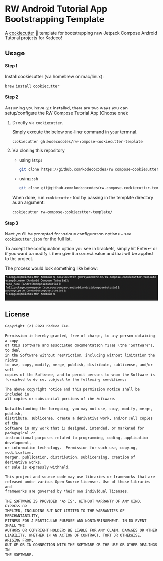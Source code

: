 # RW Android Tutorial App Bootstrapping Template

A [cookiecutter](https://github.com/cookiecutter/cookiecutter) :cookie: template for bootstrapping new Jetpack Compose Android Tutorial projects for Kodeco!

## Usage

#### Step 1

Install cookiecutter (via homebrew on mac/linux):

```bash
brew install cookiecutter
```

#### Step 2

Assuming you have `git` installed, there are two ways you can setup/configure the RW Compose Tutorial App (Choose one):

1. Directly via `cookiecutter`. 

    Simply execute the below one-liner command in your terminal.
    ```
    cookiecutter gh:kodecocodes/rw-compose-cookiecutter-template
    ````
1. Via cloning this repository

    - using `https`

        ```bash
        git clone https://github.com/kodecocodes/rw-compose-cookiecutter-template
        ```

    - using `ssh`
        ```bash
        git clone git@github.com:kodecocodes/rw-compose-cookiecutter-template.git
        ```

    When done, run `cookiecutter` tool by passing in the template directory as an argument:

    ```bash
    cookiecutter rw-compose-cookiecutter-template/
    ```
#### Step 3

Next you'll be prompted for various configuration options - see [`cookiecutter.json`](/cookiecutter.json) for the full list.

To accept the configuration option you see in brackets, simply hit Enter↵ or if you want to modify it then give it a correct value and that will be applied to the project.

The process would look something like below:

![screenshot](screenshot.png)

## License

```
Copyright (c) 2023 Kodeco Inc.

Permission is hereby granted, free of charge, to any person obtaining a copy
of this software and associated documentation files (the "Software"), to deal
in the Software without restriction, including without limitation the rights
to use, copy, modify, merge, publish, distribute, sublicense, and/or sell
copies of the Software, and to permit persons to whom the Software is
furnished to do so, subject to the following conditions:

The above copyright notice and this permission notice shall be included in
all copies or substantial portions of the Software.

Notwithstanding the foregoing, you may not use, copy, modify, merge, publish,
distribute, sublicense, create a derivative work, and/or sell copies of the
Software in any work that is designed, intended, or marketed for pedagogical or
instructional purposes related to programming, coding, application development,
or information technology.  Permission for such use, copying, modification,
merger, publication, distribution, sublicensing, creation of derivative works,
or sale is expressly withheld.

This project and source code may use libraries or frameworks that are
released under various Open-Source licenses. Use of those libraries and
frameworks are governed by their own individual licenses.

THE SOFTWARE IS PROVIDED "AS IS", WITHOUT WARRANTY OF ANY KIND, EXPRESS OR
IMPLIED, INCLUDING BUT NOT LIMITED TO THE WARRANTIES OF MERCHANTABILITY,
FITNESS FOR A PARTICULAR PURPOSE AND NONINFRINGEMENT. IN NO EVENT SHALL THE
AUTHORS OR COPYRIGHT HOLDERS BE LIABLE FOR ANY CLAIM, DAMAGES OR OTHER
LIABILITY, WHETHER IN AN ACTION OF CONTRACT, TORT OR OTHERWISE, ARISING FROM,
OUT OF OR IN CONNECTION WITH THE SOFTWARE OR THE USE OR OTHER DEALINGS IN
THE SOFTWARE.
```
